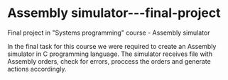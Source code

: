# Assembly simulator---final-project
Final project in "Systems programming" course - Assembly simulator 

In the final task for this course we were required to create an Assembly simulator in C programming language.
The simulator receives file with Assembly orders, check for errors, proccess the orders and generate actions accordingly. 
